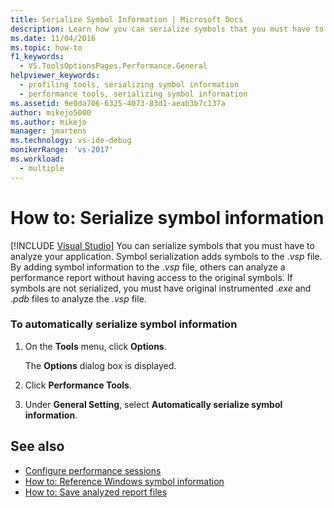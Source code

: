```yaml
---
title: Serialize Symbol Information | Microsoft Docs
description: Learn how you can serialize symbols that you must have to analyze your application and how symbol serialization adds symbols to the .vsp file.
ms.date: 11/04/2016
ms.topic: how-to
f1_keywords: 
  - VS.ToolsOptionsPages.Performance.General
helpviewer_keywords: 
  - profiling tools, serializing symbol information
  - performance tools, serializing symbol information
ms.assetid: 9e0da706-6325-4073-83d1-aeab3b7c137a
author: mikejo5000
ms.author: mikejo
manager: jmartens
ms.technology: vs-ide-debug
monikerRange: 'vs-2017'
ms.workload: 
  - multiple
---
```

# How to: Serialize symbol information

 [!INCLUDE [Visual Studio](~/includes/applies-to-version/vs-not-mac.md)]
You can serialize symbols that you must have to analyze your application. Symbol serialization adds symbols to the .*vsp* file. By adding symbol information to the .*vsp* file, others can analyze a performance report without having access to the original symbols. If symbols are not serialized, you must have original instrumented .*exe* and .*pdb* files to analyze the .*vsp* file.

### To automatically serialize symbol information

1. On the **Tools** menu, click **Options**.

     The **Options** dialog box is displayed.

2. Click **Performance Tools**.

3. Under **General Setting**, select **Automatically serialize symbol information**.

## See also
- [Configure performance sessions](../profiling/configuring-performance-sessions.md)
- [How to: Reference Windows symbol information](../profiling/how-to-reference-windows-symbol-information.md)
- [How to: Save analyzed report files](/previous-versions/visualstudio/visual-studio-2010/bb763106\(v\=vs.100\))
